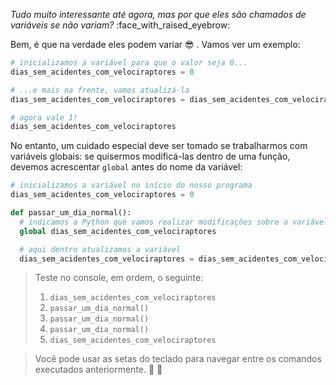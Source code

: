 _Tudo muito interessante até agora, mas por que eles são chamados de variáveis se não variam?_ :face_with_raised_eyebrow:

Bem, é que na verdade eles podem variar :sunglasses: . Vamos ver um exemplo:

```python
# inicializamos a variável para que o valor seja 0...
dias_sem_acidentes_com_velociraptores = 0

# ...e mais na frente, vamos atualizá-la
dias_sem_acidentes_com_velociraptores = dias_sem_acidentes_com_velociraptores + 1

# agora vale 1!
dias_sem_acidentes_com_velociraptores
```

No entanto, um cuidado especial deve ser tomado se trabalharmos com variáveis globais: se quisermos modificá-las dentro de uma função, devemos acrescentar `global` antes do nome da variável:

```python
# inicializamos a variável no início do nosso programa
dias_sem_acidentes_com_velociraptores = 0

def passar_um_dia_normal():
  # indicamos a Python que vamos realizar modificações sobre a variável global
  global dias_sem_acidentes_com_velociraptores

  # aqui dentro atualizamos a variável
  dias_sem_acidentes_com_velociraptores = dias_sem_acidentes_com_velociraptores + 1
```

> Teste no console, em ordem, o seguinte:
>
> 1. `dias_sem_acidentes_com_velociraptores`
> 2. `passar_um_dia_normal()`
> 3. `passar_um_dia_normal()`
> 4. `passar_um_dia_normal()`
> 5. `dias_sem_acidentes_com_velociraptores`

> Você pode usar as setas do teclado para navegar entre os comandos executados anteriormente. :arrow_up_small: :arrow_down_small:
